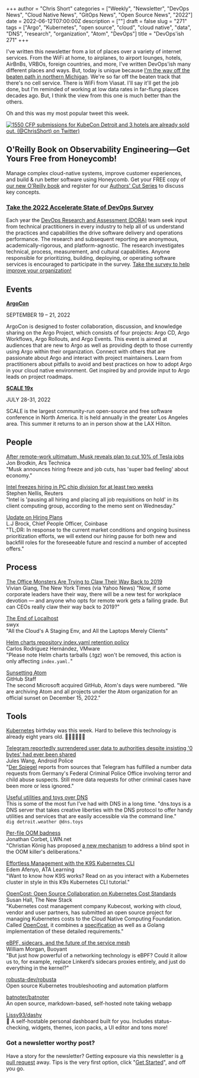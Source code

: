 +++
author = "Chris Short"
categories = ["Weekly", "Newsletter", "DevOps News", "Cloud Native News", "GitOps News", "Open Source News", "2022"]
date = 2022-06-12T07:00:00Z
description = [""]
draft = false
slug = "271"
tags = ["Argo", "Kubernetes", "open source", "cloud", "cloud native", "data", "DNS", "research", "organization", "Atom", "DevOps"]
title = "DevOps'ish 271"
+++

I've written this newsletter from a lot of places over a variety of internet services. From the WiFi at home, to airplanes, to airport lounges, hotels, AirBnBs, VRBOs, foreign countries, and more, I've written DevOps'ish many different places and ways. But, today is unique because [I'm the way off the beaten path in northern Michigan](https://twitter.com/ChrisShort/status/1535736049724530693). We're so far off the beaten track that there's no cell service. There is WiFi from Viasat. I'll say it'll get the job done, but I'm reminded of working at low data rates in far-flung places decades ago. But, I think the view from this one is much better than the others.

Oh and this was my most popular tweet this week.

[![1550 CFP submissions for KubeCon Detroit and 3 hotels are already sold out. (@ChrisShort) on Twitter)](https://shortcdn.com/devopsish/kubecon-detroit-is-going-to-be-packed.webp)](https://twitter.com/ChrisShort/status/1534570893564862464)

## O'Reilly Book on Observability Engineering—Get Yours Free from Honeycomb!

Manage complex cloud-native systems, improve customer experiences, and build & run better software using Honeycomb. Get your FREE copy of [our new O'Reilly book](https://info.honeycomb.io/observability-engineering-oreilly-book-2022?utm_source=devopsish&utm_medium=newsletter&utm_campaign=oreilly_book_observability_engineering_2022&utm_id=oreillybook2022&utm_content=2113) and register for our [Authors' Cut Series](https://www.honeycomb.io/oreilly-observability-engineering/?utm_source=devopsish&utm_medium=newsletter&utm_campaign=oreilly_authors_cut_series_2022&utm_id=oreillyauthorscut&utm_content=2112) to discuss key concepts.

### [Take the 2022 Accelerate State of DevOps Survey](https://cloud.google.com/blog/products/devops-sre/take-the-2022-state-of-devops-survey?source=devopsish)

Each year the [DevOps Research and Assessment (DORA)](https://www.devops-research.com/research.html#reports?source=devopsish) team seek input from technical practitioners in every industry to help all of us understand the practices and capabilities the drive software delivery and operations performance. The research and subsequent reporting are anonymous, academically-rigorous, and platform-agnostic. The research investigates technical, process, measurement, and cultural capabilities. Anyone responsible for prioritizing, building, deploying, or operating software services is encouraged to participate in the survey. [Take the survey to help improve your organization!](https://google.qualtrics.com/jfe/form/SV_2aXfK0Zw75lvCl0?source=devopsish)

## Events

[**ArgoCon**](https://events.linuxfoundation.org/argocon/?source=devopsish)

SEPTEMBER 19 – 21, 2022

ArgoCon is designed to foster collaboration, discussion, and knowledge sharing on the Argo Project, which consists of four projects: Argo CD, Argo Workflows, Argo Rollouts, and Argo Events. This event is aimed at audiences that are new to Argo as well as providing depth to those currently using Argo within their organization. Connect with others that are passionate about Argo and interact with project maintainers. Learn from practitioners about pitfalls to avoid and best practices on how to adopt Argo in your cloud native environment. Get inspired by and provide input to Argo leads on project roadmaps.

[**SCALE 19x**](http://www.socallinuxexpo.org/?source=devopsish)

JULY 28-31, 2022

SCALE is the largest community-run open-source and free software conference in North America. It is held annually in the greater Los Angeles area. This summer it returns to an in person show at the LAX Hilton.

## People

[After remote-work ultimatum, Musk reveals plan to cut 10% of Tesla jobs](https://arstechnica.com/information-technology/2022/06/after-remote-work-ultimatum-musk-reveals-plan-to-cut-10-of-tesla-jobs/)  
Jon Brodkin, Ars Technica  
"Musk announces hiring freeze and job cuts, has 'super bad feeling' about economy."

[Intel freezes hiring in PC chip division for at least two weeks](https://www.reuters.com/technology/intel-freezes-hiring-pc-chip-decision-least-two-weeks-2022-06-08/)  
Stephen Nellis, Reuters  
"Intel is 'pausing all hiring and placing all job requisitions on hold' in its client computing group, according to the memo sent on Wednesday."

[Update on Hiring Plans](https://blog.coinbase.com/update-on-hiring-plans-bcedfa634989)  
L.J Brock, Chief People Officer, Coinbase  
"TL;DR: In response to the current market conditions and ongoing business prioritization efforts, we will extend our hiring pause for both new and backfill roles for the foreseeable future and rescind a number of accepted offers."

## Process

[The Office Monsters Are Trying to Claw Their Way Back to 2019](https://news.yahoo.com/office-monsters-trying-claw-way-144906386.html)  
Vivian Giang, The New York Times (via Yahoo News)
"Now, if some corporate leaders have their way, there will be a new test for workplace devotion — and anyone who opts for remote work gets a failing grade. But can CEOs really claw their way back to 2019?"

[The End of Localhost](https://dx.tips/the-end-of-localhost)  
swyx  
"All the Cloud's A Staging Env, and All the Laptops Merely Clients"

[Helm charts repository index.yaml retention policy](https://github.com/bitnami/charts/issues/10539)  
Carlos Rodríguez Hernández, VMware  
"Please note Helm charts tarballs (.tgz) won't be removed, this action is only affecting `index.yaml.`"

[Sunsetting Atom](https://github.blog/2022-06-08-sunsetting-atom/)  
GitHub Staff  
The second Microsoft acquired GitHub, Atom's days were numbered. "We are archiving Atom and all projects under the Atom organization for an official sunset on December 15, 2022."

## Tools

[Kubernetes](https://www.kubernetes.dev/) birthday was this week. Hard to believe this technology is already eight years old. 🎉🎂🥳🎈🎊🎁

[Telegram reportedly surrendered user data to authorities despite insisting '0 bytes' had ever been shared](https://www.androidpolice.com/telegram-germany-user-data-surrendered/)  
Jules Wang, Android Police  
"[Der Spiegel](https://www.spiegel.de/netzwelt/apps/telegram-gibt-nutzerdaten-an-das-bundeskriminalamt-a-0e4d3fcb-8081-4b87-b062-db412bbc294b) reports from sources that Telegram has fulfilled a number data requests from Germany's Federal Criminal Police Office involving terror and child abuse suspects. Still more data requests for other criminal cases have been more or less ignored."

[Useful utilities and toys over DNS](https://www.dns.toys/)  
This is some of the most fun I've had with DNS in a long time. "dns.toys is a DNS server that takes creative liberties with the DNS protocol to offer handy utilities and services that are easily accessible via the command line."  
`dig detroit.weather @dns.toys`

[Per-file OOM badness](https://lwn.net/SubscriberLink/896738/d8e136e7ba53213f/)  
Jonathan Corbet, LWN.net  
"Christian König has proposed [a new mechanism](https://lwn.net/ml/linux-kernel/20220531100007.174649-1-christian.koenig@amd.com/) to address a blind spot in the OOM killer's deliberations."

[Effortless Management with the K9S Kubernetes CLI](https://adamtheautomator.com/k9s-kubernetes/)  
Edem Afenyo, ATA Learning  
"Want to know how K9S works? Read on as you interact with a Kubernetes cluster in style in this K9s Kubernetes CLI tutorial."

[OpenCost: Open Source Collaboration on Kubernetes Cost Standards](https://thenewstack.io/opencost-open-source-collaboration-on-kubernetes-cost-standards/)  
Susan Hall, The New Stack  
"Kubernetes cost management company Kubecost, working with cloud, vendor and user partners, has submitted an open source project for managing Kubernetes costs to the Cloud Native Computing Foundation. Called [OpenCost](https://github.com/kubecost/opencost), it combines a [specification](https://github.com/kubecost/opencost/blob/develop/spec) as well as a Golang implementation of these detailed requirements."

[eBPF, sidecars, and the future of the service mesh](https://buoyant.io/2022/06/07/ebpf-sidecars-and-the-future-of-the-service-mesh/)  
William Morgan, Buoyant  
"But just how powerful of a networking technology is eBPF? Could it allow us to, for example, replace Linkerd’s sidecars proxies entirely, and just do everything in the kernel?"

[robusta-dev/robusta](https://github.com/robusta-dev/robusta)  
Open source Kubernetes troubleshooting and automation platform

[batnoter/batnoter](https://github.com/batnoter/batnoter)  
An open source, markdown-based, self-hosted note taking webapp

[Lissy93/dashy](https://github.com/Lissy93/dashy)  
🚀 A self-hostable personal dashboard built for you. Includes status-checking, widgets, themes, icon packs, a UI editor and tons more!

### Got a newsletter worthy post?

Have a story for the newsletter? Getting exposure via this newsletter is [a pull request](https://github.com/chris-short/devopsish.com/issues/new/choose) away. Tips is the very first option, click "[Get Started](https://github.com/chris-short/devopsish.com/issues/new?assignees=chris-short&labels=tips&template=TIPS.md&title=%5BTips%5D%3A+)", and off you go.
